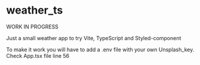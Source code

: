 # weather_ts

WORK IN PROGRESS

Just a small weather app to try Vite, TypeScript and Styled-component

To make it work you will have to add a .env file with your own Unsplash_key. Check App.tsx file line 56
